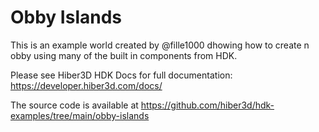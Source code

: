 # Obby Islands

This is an example world created by @fille1000 dhowing how to create n obby using many of the built in components from HDK.

Please see Hiber3D HDK Docs for full documentation:
https://developer.hiber3d.com/docs/

The source code is available at
https://github.com/hiber3d/hdk-examples/tree/main/obby-islands
